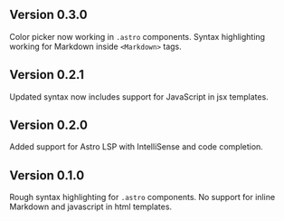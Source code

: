 ## Version 0.3.0

Color picker now working in `.astro` components.
Syntax highlighting working for Markdown inside `<Markdown>` tags.

## Version 0.2.1

Updated syntax now includes support for JavaScript in jsx templates.

## Version 0.2.0

Added support for Astro LSP with IntelliSense and code completion.

## Version 0.1.0

Rough syntax highlighting for `.astro` components.
No support for inline Markdown and javascript in html templates.
